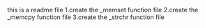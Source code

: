this is a readme file
1.create the _memset function file
2.create the _memcpy function file
3.create the _strchr function file

